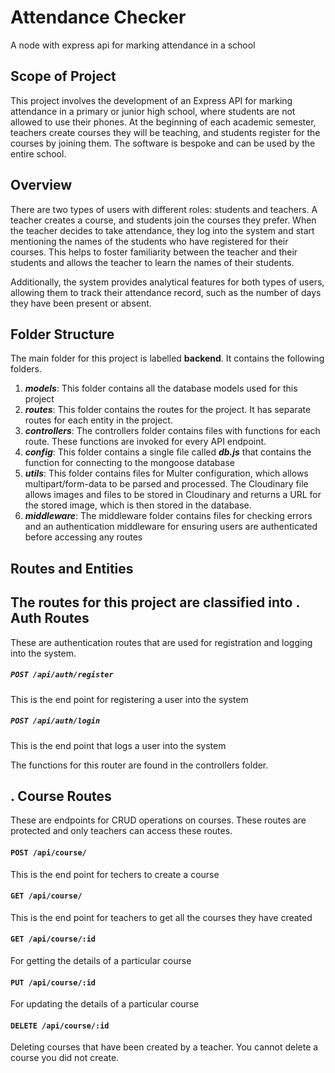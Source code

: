 # Attendance Checker
A node with express api for marking attendance in a school

## Scope of Project
This project involves the development of an Express API for marking attendance in a primary or junior high school, where students are not allowed to use their phones. At the beginning of each academic semester, teachers create courses they will be teaching, and students register for the courses by joining them. The software is bespoke and can be used by the entire school.

## Overview
There are two types of users with different roles: students and teachers. A teacher creates a course, and students join the courses they prefer. When the teacher decides to take attendance, they log into the system and start mentioning the names of the students who have registered for their courses. This helps to foster familiarity between the teacher and their students and allows the teacher to learn the names of their students.

Additionally, the system provides analytical features for both types of users, allowing them to track their attendance record, such as the number of days they have been present or absent.


## Folder Structure
The main folder for this project is labelled **backend**. It contains the following folders.
1. ***models***: This folder contains all the database models used for this project
2. ***routes***: This folder contains the routes for the project. It has separate routes for each entity in the project.
3. ***controllers***: The controllers folder contains files with functions for each route. These functions are invoked for every API endpoint.
4. ***config***: This folder contains a single file called ***db.js*** that contains the function for connecting to the mongoose database
5. ***utils***: This folder contains files for Multer configuration, which allows multipart/form-data to be parsed and processed. The Cloudinary file allows images and files to be stored in Cloudinary and returns a URL for the stored image, which is then stored in the database.
6. ***middleware***: The middleware folder contains files for checking errors and an authentication middleware for ensuring users are authenticated before accessing any routes

## Routes and Entities
The routes for this project are classified into
. Auth Routes
---------------
These are authentication routes that are used for registration and logging into the system.
##### ``` POST /api/auth/register ```
This is the end point for registering a user into the system

##### ``` POST /api/auth/login  ```
This is the end point that logs a user into the system

The functions for this router are found in the controllers folder.

. Course Routes
-------------------
These are endpoints for CRUD operations on courses. These routes are protected and only teachers can access these routes.

#### ``` POST /api/course/ ```
This is the end point for techers to create a course

#### ``` GET /api/course/ ```
This is the end point for teachers to get all the courses they have created

#### ``` GET /api/course/:id ```
For getting the details of a particular course

#### ``` PUT /api/course/:id ```
For updating the details of a particular course

#### ``` DELETE /api/course/:id ```
Deleting courses that have been created by a teacher. You cannot delete a course you did not create.


